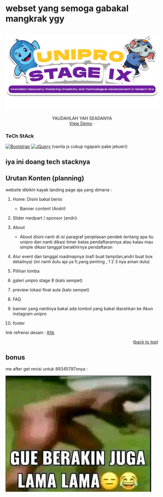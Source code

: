 <h1 id="readme-top">webset yang semoga gabakal mangkrak ygy</h1>

<!-- PROJECT LOGO -->
<br />
<div align="center">
    <img src="assets/logo.png" alt="Logo">

  <p align="center">
  YAUDAHLAH YAH SEADANYA
    <br />
    <a href="https://github.com/UNIPRO-STAGE-IX/unipro_stage_ix">View Demo</a>
    ·

  </p>
</div>

### TeCh StAck

[![Bootstrap][Bootstrap.com]][Bootstrap-url]
[![JQuery][JQuery.com]][JQuery-url] (vanila js cukup ngapain pake jekueri)

<h2>iya ini doang tech stacknya</h2>

## Urutan Konten (planning)

website dibikin kayak landing page aja yang dimana :

1. Home: Disini bakal berisi
   - Banner content (Andri)
2. Slider medpart / sponsor (andri)
3. About
   - About disini nanti di isi paragraf penjelasan pendek tentang apa itu unipro dan nanti dikasi timer batas pendaftarannya atau kalau mau simple dikasi tanggal berakhirnya pendaftaran
4. Alur event dan tanggal roadmapnya (nafi buat tampilan,andri buat box detailnya) (ini nanti dulu aja ya fi,yang penting , 1 2 3 nya aman dulu)

5. Pilihan lomba
6. galeri unipro stage 8 (kalo sempet)
7. preview lokasi final aula (kalo sempet)
8. FAQ
9. banner yang nantinya bakal ada tombol yang bakal diarahkan ke Akun instagram unipro
10. footer

<p>link refrensi desain : <a href="#">Klik</a></p>

<p align="right">(<a href="#readme-top">back to top</a>)</p>

## bonus

<p>me after get revisi untuk 89345797xnya : </p>
<img src="./markdown-img/gtw.jpg">

[Bootstrap.com]: https://img.shields.io/badge/Bootstrap-563D7C?style=for-the-badge&logo=bootstrap&logoColor=white
[Bootstrap-url]: https://getbootstrap.com
[JQuery.com]: https://img.shields.io/badge/jQuery-0769AD?style=for-the-badge&logo=jquery&logoColor=white
[JQuery-url]: https://jquery.com
